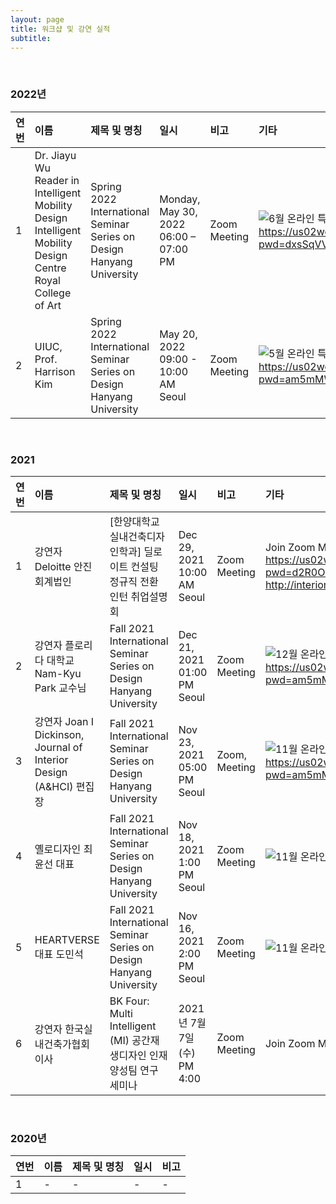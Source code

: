 ```yaml
---
layout: page
title: 워크샵 및 강연 실적
subtitle:
---
```



<br>

### 2022년

| 연번 | 이름 | 제목 및 명칭 | 일시 | 비고 | 기타 | 
| :------ |:--- | :--- | :--- | :--- | :--- | 
| 1 | Dr. Jiayu Wu Reader in Intelligent Mobility Design Intelligent Mobility Design Centre Royal College of Art | Spring 2022 International Seminar Series on Design Hanyang University | Monday, May 30, 2022 06:00 – 07:00 PM | Zoom Meeting | ![6월 온라인 특강]() Join Zoom Meeting https://us02web.zoom.us/j/84047306751?pwd=dxsSqVVWRHS_9sylF0EepzOdX_3DGR.1  |
| 2 | UIUC, Prof. Harrison Kim | Spring 2022 International Seminar Series on Design Hanyang University | May 20, 2022 09:00 - 10:00 AM Seoul | Zoom Meeting | ![5월 온라인 특강](https://github.com/bk4-midesign/bk4-midesign.github.io/blob/master/_data/Prof.%20Harrison%20Kim.png?raw=true) Join Zoom Meeting https://us02web.zoom.us/j/82683336002?pwd=am5mMWF5NXBiM3N0QzRXMkhxSE1rdz09#success | 


<br>

### 2021

| 연번 | 이름 | 제목 및 명칭 | 일시 | 비고 | 기타 | 
| :------ |:--- | :--- | :--- | :--- | :--- | 
| 1 | 강연자 Deloitte 안진회계법인 | [한양대학교 실내건축디자인학과] 딜로이트 컨설팅 정규직 전환 인턴 취업설명회 | Dec 29, 2021 10:00 AM Seoul | Zoom Meeting | Join Zoom Meeting https://us02web.zoom.us/j/86797240585?pwd=d2R0OWxGRHplRzdQWGs3Q21ISFNHdz09, http://interior.hanyang.ac.kr/surl/l97 | 
| 2 | 강연자 플로리다 대학교 Nam-Kyu Park 교수님 | Fall 2021 International Seminar Series on Design Hanyang University | Dec 21, 2021 01:00 PM Seoul | Zoom Meeting | ![12월 온라인 특강](https://github.com/bk4-midesign/bk4-midesign.github.io/blob/master/_data/%EB%B0%95%EB%82%A8%EA%B7%9C%20%EA%B5%90%EC%88%98%EB%8B%98.png?raw=true) Join Zoom Meeting https://us02web.zoom.us/j/82236485318?pwd=am5mMWF5NXBiM3N0QzRXMkhxSE1rdz09#success | 
| 3 | 강연자 Joan I Dickinson, Journal of Interior Design (A&HCI) 편집장 | Fall 2021 International Seminar Series on Design Hanyang University | Nov 23, 2021 05:00 PM Seoul | Zoom, Meeting | ![11월 온라인 특강](https://github.com/bk4-midesign/bk4-midesign.github.io/blob/master/_data/Prof.%20Joan%20I.%20Dickinson.png?raw=true)  Join Zoom Meeting https://us02web.zoom.us/j/82236485318?pwd=am5mMWF5NXBiM3N0QzRXMkhxSE1rdz09 | 
| 4 | 옐로디자인 최윤선 대표| Fall 2021 International Seminar Series on Design Hanyang University | Nov 18, 2021 1:00 PM Seoul | Zoom Meeting | ![11월 온라인 특강](https://github.com/bk4-midesign/bk4-midesign.github.io/blob/master/_data/%EC%B5%9C%EC%9C%A4%EC%84%A0%20%EB%8C%80%ED%91%9C.png?raw=true) Join Zoom Meeting |
| 5 | HEARTVERSE 대표 도민석| Fall 2021 International Seminar Series on Design Hanyang University | Nov 16, 2021 2:00 PM Seoul | Zoom Meeting | ![11월 온라인 특강](https://github.com/bk4-midesign/bk4-midesign.github.io/blob/master/_data/%EB%8F%84%EB%AF%BC%EC%84%9D%20%EB%8C%80%ED%91%9C.png?raw=true) Join Zoom Meeting |
| 6 | 강연자 한국실내건축가협회 이사 | BK Four: Multi Intelligent (MI) 공간재생디자인 인재양성팀 연구 세미나 | 2021년 7월 7일(수) PM 4:00 | Zoom Meeting | Join Zoom Meeting https://zoom.us/j/6219792021 | 


<br>

### 2020년

| 연번 | 이름 | 제목 및 명칭 | 일시 | 비고 | 
| :------ |:--- | :--- | :--- | :--- |
| 1 | - | - | - | - |

<br>
